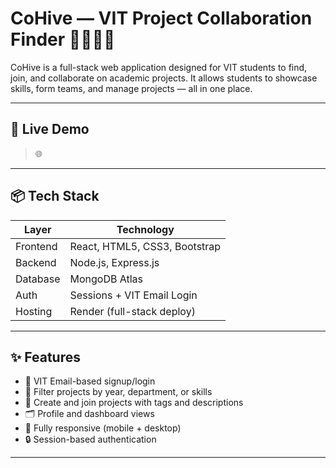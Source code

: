 # CoHive — VIT Project Collaboration Finder 👩‍💻👨‍💻

CoHive is a full-stack web application designed for VIT students to find, join, and collaborate on academic projects. It allows students to showcase skills, form teams, and manage projects — all in one place.

---

## 🚀 Live Demo

> 🌐 

---

## 📦 Tech Stack

| Layer      | Technology                     |
|------------|--------------------------------|
| Frontend   | React, HTML5, CSS3, Bootstrap  |
| Backend    | Node.js, Express.js            |
| Database   | MongoDB Atlas                  |
| Auth       | Sessions + VIT Email Login     |
| Hosting    | Render (full-stack deploy)     |

---

## ✨ Features

- 👤 VIT Email-based signup/login
- 🧠 Filter projects by year, department, or skills
- 📁 Create and join projects with tags and descriptions
- 🗂 Profile and dashboard views
- 📱 Fully responsive (mobile + desktop)
- 🔒 Session-based authentication

---


